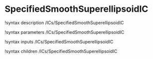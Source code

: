 <!-- MOOSE Documentation Stub: Remove this when content is added. -->

# SpecifiedSmoothSuperellipsoidIC

!syntax description /ICs/SpecifiedSmoothSuperellipsoidIC

!syntax parameters /ICs/SpecifiedSmoothSuperellipsoidIC

!syntax inputs /ICs/SpecifiedSmoothSuperellipsoidIC

!syntax children /ICs/SpecifiedSmoothSuperellipsoidIC
